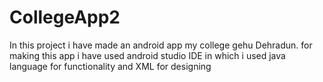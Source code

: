 # CollegeApp2
In this project i have made an android app my college gehu Dehradun. for making this app i have used android studio IDE in which i used java language for functionality and XML for designing
